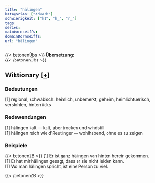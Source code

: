 ```yaml
---
title: "hälingen"
kategorien: ["Adverb"]
schwierigkeit: ["k1", "h_", "r_"]
tags:
series:
mainDornseiffs:
domainDornseiffs:
url: "hälingen"
---
```


{{< betonenÜbs >}}
**Übersetzung:**  
{{< /betonenÜbs >}}

## Wiktionary [[+](https://de.wiktionary.org/wiki/hälingen)]

### Bedeutungen
[1] regional, schwäbisch: heimlich, unbemerkt, geheim, heimlichtuerisch, verstohlen, hinterrücks  

### Redewendungen
[1] hälingen kalt — kalt, aber trocken und windstill  
[1] hälingen reich wie d'Reutlinger — wohlhabend, ohne es zu zeigen  

### Beispiele
{{< betonenZB >}}
[1] Er ist ganz hälingen von hinten herein gekommen.  
[1] Er hat mir hälingen gesagt, dass er sie nicht leiden kann.  
[1] Wo man hälingen spricht, ist eine Person zu viel.  

{{< /betonenZB >}}

